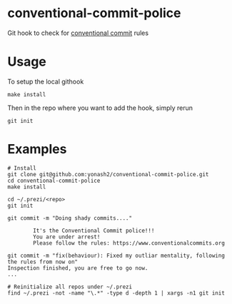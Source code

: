 # conventional-commit-police

Git hook to check for [conventional commit](https://www.conventionalcommits.org/en/v1.0.0/) rules

# Usage
To setup the local githook

`make install`

Then in the repo where you want to add the hook, simply rerun

`git init`


# Examples

```
# Install
git clone git@github.com:yonash2/conventional-commit-police.git
cd conventional-commit-police
make install

cd ~/.prezi/<repo>
git init

git commit -m "Doing shady commits...."

        It's the Conventional Commit police!!!
        You are under arrest!
        Please follow the rules: https://www.conventionalcommits.org

git commit -m "fix(behaviour): Fixed my outliar mentality, following the rules from now on"
Inspection finished, you are free to go now.
...

# Reinitialize all repos under ~/.prezi
find ~/.prezi -not -name "\.*" -type d -depth 1 | xargs -n1 git init
```
